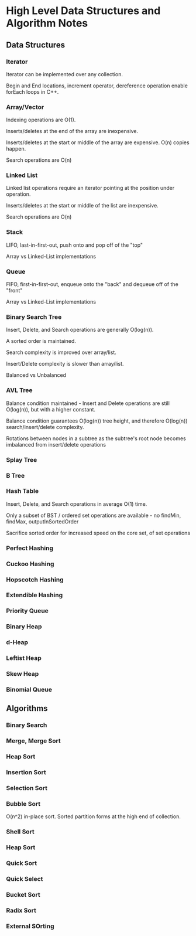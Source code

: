 # High Level Data Structures and Algorithm Notes

## Data Structures

### Iterator

Iterator can be implemented over any collection.

Begin and End locations, increment operator, dereference operation enable forEach loops in C++.

### Array/Vector

Indexing operations are O(1).

Inserts/deletes at the end of the array are inexpensive.

Inserts/deletes at the start or middle of the array are expensive.  O(n) copies happen.

Search operations are O(n)

### Linked List

Linked list operations require an iterator pointing at the position under operation.

Inserts/deletes at the start or middle of the list are inexpensive.

Search operations are O(n)

### Stack

LIFO, last-in-first-out, push onto and pop off of the "top"

Array vs Linked-List implementations

### Queue

FIFO, first-in-first-out, enqueue onto the "back" and dequeue off of the "front"

Array vs Linked-List implementations

### Binary Search Tree

Insert, Delete, and Search operations are generally O(log(n)).

A sorted order is maintained.

Search complexity is improved over array/list.

Insert/Delete complexity is slower than array/list.

Balanced vs Unbalanced

### AVL Tree

Balance condition maintained - Insert and Delete operations are still O(log(n)), but with a higher constant.

Balance condition guarantees O(log(n)) tree height, and therefore O(log(n)) search/insert/delete complexity.

Rotations between nodes in a subtree as the subtree's root node becomes imbalanced from insert/delete operations

### Splay Tree

### B Tree

### Hash Table

Insert, Delete, and Search operations in average O(1) time.

Only a subset of BST / ordered set operations are available - no findMin, findMax, outputInSortedOrder

Sacrifice sorted order for increased speed on the core set, of set operations

### Perfect Hashing

### Cuckoo Hashing

### Hopscotch Hashing

### Extendible Hashing

### Priority Queue

### Binary Heap

### d-Heap

### Leftist Heap

### Skew Heap

### Binomial Queue

## Algorithms

### Binary Search

### Merge, Merge Sort

### Heap Sort

### Insertion Sort

### Selection Sort

### Bubble Sort

O(n^2) in-place sort. Sorted partition forms at the high end of collection.

### Shell Sort

### Heap Sort

### Quick Sort

### Quick Select

### Bucket Sort

### Radix Sort

### External SOrting

